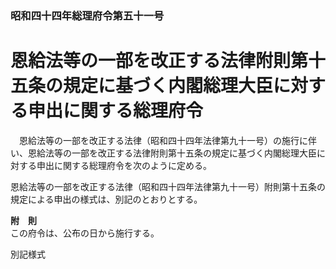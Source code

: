 ### 昭和四十四年総理府令第五十一号  
# 恩給法等の一部を改正する法律附則第十五条の規定に基づく内閣総理大臣に対する申出に関する総理府令  
　恩給法等の一部を改正する法律（昭和四十四年法律第九十一号）の施行に伴い、恩給法等の一部を改正する法律附則第十五条の規定に基づく内閣総理大臣に対する申出に関する総理府令を次のように定める。  
  
恩給法等の一部を改正する法律（昭和四十四年法律第九十一号）附則第十五条の規定による申出の様式は、別記のとおりとする。  
  
**附　則**  
この府令は、公布の日から施行する。  
  
別記様式
          
        